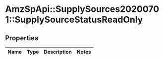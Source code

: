 # AmzSpApi::SupplySources20200701::SupplySourceStatusReadOnly

## Properties
Name | Type | Description | Notes
------------ | ------------- | ------------- | -------------

